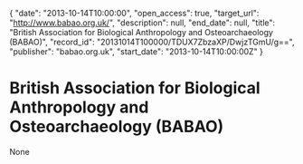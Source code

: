 {
  "date": "2013-10-14T10:00:00", 
  "open_access": true, 
  "target_url": "http://www.babao.org.uk/", 
  "description": null, 
  "end_date": null, 
  "title": "British Association for Biological Anthropology and Osteoarchaeology (BABAO)", 
  "record_id": "20131014T100000/TDUX7ZbzaXP/DwjzTGmU/g==", 
  "publisher": "babao.org.uk", 
  "start_date": "2013-10-14T10:00:00Z"
}

# British Association for Biological Anthropology and Osteoarchaeology (BABAO)

None